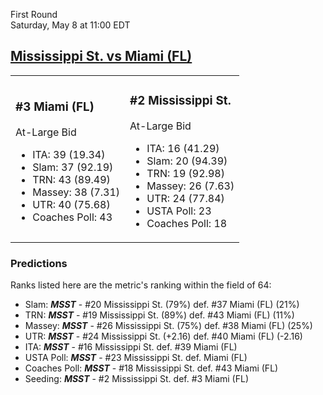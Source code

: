 First Round  
Saturday, May 8 at 11:00 EDT
## [Mississippi St. vs Miami (FL)](https://www.ncaa.com/game/5833375) 

<table><tr><td>  

### #3 Miami (FL)  

At-Large Bid  
- ITA: 39 (19.34)  
- Slam: 37 (92.19)  
- TRN: 43 (89.49)  
- Massey: 38 (7.31)  
- UTR: 40 (75.68)  
- Coaches Poll: 43  

</td><td>  

### #2 Mississippi St.  

At-Large Bid  
- ITA: 16 (41.29)  
- Slam: 20 (94.39)  
- TRN: 19 (92.98)  
- Massey: 26 (7.63)  
- UTR: 24 (77.84)  
- USTA Poll: 23  
- Coaches Poll: 18  

</td></tr></table>  

 ### Predictions  

Ranks listed here are the metric's ranking within the field of 64:  
- Slam: ***MSST*** - #20 Mississippi St. (79%) def. #37 Miami (FL) (21%)  
- TRN: ***MSST*** - #19 Mississippi St. (89%) def. #43 Miami (FL) (11%)  
- Massey: ***MSST*** - #26 Mississippi St. (75%) def. #38 Miami (FL) (25%)  
- UTR: ***MSST*** - #24 Mississippi St. (+2.16) def. #40 Miami (FL) (-2.16)  
- ITA: ***MSST*** - #16 Mississippi St. def. #39 Miami (FL)  
- USTA Poll: ***MSST*** - #23 Mississippi St. def. Miami (FL)  
- Coaches Poll: ***MSST*** - #18 Mississippi St. def. #43 Miami (FL)  
- Seeding: ***MSST*** - #2 Mississippi St. def. #3 Miami (FL)  